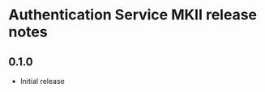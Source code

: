 Authentication Service MKII release notes
=========================================

0.1.0
-----

* Initial release